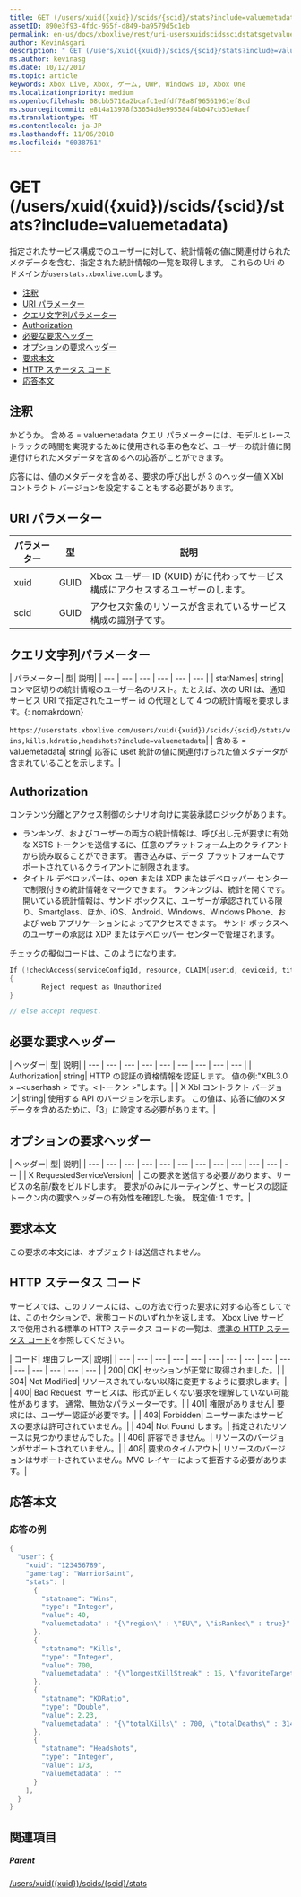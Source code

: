 ```yaml
---
title: GET (/users/xuid({xuid})/scids/{scid}/stats?include=valuemetadata)
assetID: 890e3f93-4fdc-955f-d849-ba9579d5c1eb
permalink: en-us/docs/xboxlive/rest/uri-usersxuidscidsscidstatsgetvaluemetadata.html
author: KevinAsgari
description: " GET (/users/xuid({xuid})/scids/{scid}/stats?include=valuemetadata)"
ms.author: kevinasg
ms.date: 10/12/2017
ms.topic: article
keywords: Xbox Live, Xbox, ゲーム, UWP, Windows 10, Xbox One
ms.localizationpriority: medium
ms.openlocfilehash: 08cbb5710a2bcafc1edfdf78a8f96561961ef8cd
ms.sourcegitcommit: e814a13978f33654d8e995584f4b047cb53e0aef
ms.translationtype: MT
ms.contentlocale: ja-JP
ms.lasthandoff: 11/06/2018
ms.locfileid: "6038761"
---
```

# <a name="get-usersxuidxuidscidsscidstatsincludevaluemetadata"></a>GET (/users/xuid({xuid})/scids/{scid}/stats?include=valuemetadata)
指定されたサービス構成でのユーザーに対して、統計情報の値に関連付けられたメタデータを含む、指定された統計情報の一覧を取得します。
これらの Uri のドメインが`userstats.xboxlive.com`します。

  * [注釈](#ID4EV)
  * [URI パラメーター](#ID4EAB)
  * [クエリ文字列パラメーター](#ID4ELB)
  * [Authorization](#ID4EWC)
  * [必要な要求ヘッダー](#ID4ERD)
  * [オプションの要求ヘッダー](#ID4EDF)
  * [要求本文](#ID4EHG)
  * [HTTP ステータス コード](#ID4ESG)
  * [応答本文](#ID4EJCAC)

<a id="ID4EV"></a>


## <a name="remarks"></a>注釈

かどうか。 含める = valuemetadata クエリ パラメーターには、モデルとレース トラックの時間を実現するために使用される車の色など、ユーザーの統計値に関連付けられたメタデータを含めるへの応答がことができます。

応答には、値のメタデータを含める、要求の呼び出しが 3 のヘッダー値 X Xbl コントラクト バージョンを設定することもする必要があります。

<a id="ID4EAB"></a>


## <a name="uri-parameters"></a>URI パラメーター

| パラメーター| 型| 説明|
| --- | --- | --- |
| xuid| GUID| Xbox ユーザー ID (XUID) がに代わってサービス構成にアクセスするユーザーのします。|
| scid| GUID| アクセス対象のリソースが含まれているサービス構成の識別子です。|

<a id="ID4ELB"></a>


## <a name="query-string-parameters"></a>クエリ文字列パラメーター

| パラメーター| 型| 説明|
| --- | --- | --- | --- | --- | --- |
| statNames| string| コンマ区切りの統計情報のユーザー名のリスト。たとえば、次の URI は、通知サービス URI で指定されたユーザー id の代理として 4 つの統計情報を要求します。{: nomakrdown}<br/><br/>`https://userstats.xboxlive.com/users/xuid({xuid})/scids/{scid}/stats/wins,kills,kdratio,headshots?include=valuemetadata`| 
| 含める = valuemetadata| string| 応答に uset 統計の値に関連付けられた値メタデータが含まれていることを示します。|

<a id="ID4EWC"></a>


## <a name="authorization"></a>Authorization

コンテンツ分離とアクセス制御のシナリオ向けに実装承認ロジックがあります。

   * ランキング、およびユーザーの両方の統計情報は、呼び出し元が要求に有効な XSTS トークンを送信するに、任意のプラットフォーム上のクライアントから読み取ることができます。 書き込みは、データ プラットフォームでサポートされているクライアントに制限されます。
   * タイトル デベロッパーは、open または XDP またはデベロッパー センターで制限付きの統計情報をマークできます。 ランキングは、統計を開くです。 開いている統計情報は、サンド ボックスに、ユーザーが承認されている限り、Smartglass、ほか、iOS、Android、Windows、Windows Phone、および web アプリケーションによってアクセスできます。 サンド ボックスへのユーザーの承認は XDP またはデベロッパー センターで管理されます。

チェックの擬似コードは、このようになります。


```cpp
If (!checkAccess(serviceConfigId, resource, CLAIM[userid, deviceid, titleid]))
{
        Reject request as Unauthorized
}

// else accept request.

```


<a id="ID4ERD"></a>


## <a name="required-request-headers"></a>必要な要求ヘッダー

| ヘッダー| 型| 説明|
| --- | --- | --- | --- | --- | --- | --- | --- | --- |
| Authorization| string| HTTP の認証の資格情報を認証します。 値の例:"XBL3.0 x =&lt;userhash > です。&lt;トークン >"します。|
| X Xbl コントラクト バージョン| string| 使用する API のバージョンを示します。 この値は、応答に値のメタデータを含めるために、「3」に設定する必要があります。|

<a id="ID4EDF"></a>


## <a name="optional-request-headers"></a>オプションの要求ヘッダー

| ヘッダー| 型| 説明|
| --- | --- | --- | --- | --- | --- | --- | --- | --- | --- | --- | --- |
| X RequestedServiceVersion|  | この要求を送信する必要があります、サービスの名前/数をビルドします。 要求がのみにルーティングと、サービスの認証トークン内の要求ヘッダーの有効性を確認した後。 既定値: 1 です。|

<a id="ID4EHG"></a>


## <a name="request-body"></a>要求本文

この要求の本文には、オブジェクトは送信されません。

<a id="ID4ESG"></a>


## <a name="http-status-codes"></a>HTTP ステータス コード

サービスでは、このリソースには、この方法で行った要求に対する応答としてでは、このセクションで、状態コードのいずれかを返します。 Xbox Live サービスで使用される標準の HTTP ステータス コードの一覧は、[標準の HTTP ステータス コード](../../additional/httpstatuscodes.md)を参照してください。

| コード| 理由フレーズ| 説明|
| --- | --- | --- | --- | --- | --- | --- | --- | --- | --- | --- | --- | --- | --- | --- |
| 200| OK| セッションが正常に取得されました。|
| 304| Not Modified| リソースされていない以降に変更するように要求します。|
| 400| Bad Request| サービスは、形式が正しくない要求を理解していない可能性があります。 通常、無効なパラメーターです。|
| 401| 権限がありません| 要求には、ユーザー認証が必要です。|
| 403| Forbidden| ユーザーまたはサービスの要求は許可されていません。|
| 404| Not Found します。| 指定されたリソースは見つかりませんでした。|
| 406| 許容できません。| リソースのバージョンがサポートされていません。|
| 408| 要求のタイムアウト| リソースのバージョンはサポートされていません。MVC レイヤーによって拒否する必要があります。|

<a id="ID4EJCAC"></a>


## <a name="response-body"></a>応答本文

<a id="ID4EPCAC"></a>


### <a name="sample-response"></a>応答の例


```cpp
{
  "user": {
    "xuid": "123456789",
    "gamertag": "WarriorSaint",
    "stats": [
      {
        "statname": "Wins",
        "type": "Integer",
        "value": 40,
        "valuemetadata" : "{\"region\" : \"EU\", \"isRanked\" : true}"
      },
      {
        "statname": "Kills",
        "type": "Integer",
        "value": 700,
        "valuemetadata" : "{\"longestKillStreak" : 15, \"favoriteTarget\" : \"CrazyPigeon\"}"
      },
      {
        "statname": "KDRatio",
        "type": "Double",
        "value": 2.23,
        "valuemetadata" : "{\"totalKills\" : 700, \"totalDeaths\" : 314}"
      },
      {
        "statname": "Headshots",
        "type": "Integer",
        "value": 173,
        "valuemetadata" : ""
      }
    ],
  }
}

```


<a id="ID4EZCAC"></a>


## <a name="see-also"></a>関連項目

<a id="ID4E2CAC"></a>


##### <a name="parent"></a>Parent

[/users/xuid({xuid})/scids/{scid}/stats](uri-usersxuidscidsscidstats.md)
